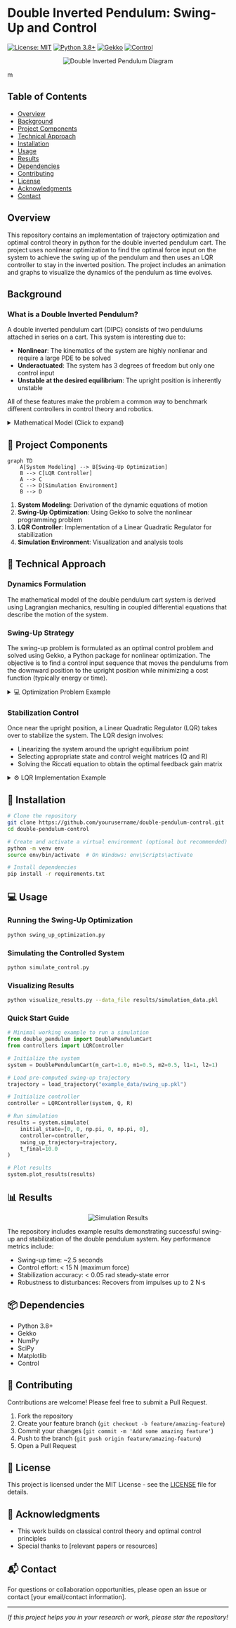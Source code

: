 # Double Inverted Pendulum: Swing-Up and Control 

[![License: MIT](https://img.shields.io/badge/License-MIT-yellow.svg)](https://opensource.org/licenses/MIT)
[![Python 3.8+](https://img.shields.io/badge/python-3.8+-blue.svg)](https://www.python.org/downloads/)
[![Gekko](https://img.shields.io/badge/Gekko-Latest-green.svg)](https://gekko.readthedocs.io/)
[![Control](https://img.shields.io/badge/Control-Latest-orange.svg)](https://python-control.readthedocs.io/)

<p align="center">
  <img src="Media/DIPCdiagram.png" alt="Double Inverted Pendulum Diagram">
</p>m

## Table of Contents
- [Overview](#-overview)
- [Background](#-background)
- [Project Components](#-project-components)
- [Technical Approach](#-technical-approach)
- [Installation](#-installation)
- [Usage](#-usage)
- [Results](#-results)
- [Dependencies](#-dependencies)
- [Contributing](#-contributing)
- [License](#-license)
- [Acknowledgments](#-acknowledgments)
- [Contact](#-contact)

## Overview

This repository contains an implementation of trajectory optimization and optimal control theory in python for the double inverted pendulum cart. The project uses nonlinear optimization to find the optimal force input on the system to achieve the swing up of the pendulum and then uses an LQR controller to stay in the inverted position. The project includes an animation and graphs to visualize the dynamics of the pendulum as time evolves. 

## Background

### What is a Double Inverted Pendulum?

A double inverted pendulum cart (DIPC) consists of two pendulums attached in series on a cart. This system is interesting due to:

- **Nonlinear**: The kinematics of the system are highly nonlienar and require a large PDE to be solved
- **Underactuated**: The system has 3 degrees of freedom but only one control input
- **Unstable at the desired equilibrium**: The upright position is inherently unstable

All of these features make the problem a common way to benchmark different controllers in control theory and robotics.

<details>
<summary>Mathematical Model (Click to expand)</summary>

The mathematical model of the double pendulum can be derived using Lagrangian mechanics:

$$L = T - V$$

Where:
- $T$ is the kinetic energy of the system
- $V$ is the potential energy of the system

For the double pendulum on a cart, the Lagrangian leads to a set of coupled differential equations:

$$M(q)\ddot{q} + C(q,\dot{q})\dot{q} + G(q) = \tau$$

Where:
- $q = [x, \theta_1, \theta_2]^T$ is the vector of generalized coordinates
- $M(q)$ is the mass matrix
- $C(q,\dot{q})$ accounts for Coriolis and centrifugal effects
- $G(q)$ represents gravitational forces
- $\tau = [F, 0, 0]^T$ is the generalized force vector with $F$ being the control input

</details>

## 🧩 Project Components

```mermaid
graph TD
    A[System Modeling] --> B[Swing-Up Optimization]
    B --> C[LQR Controller]
    A --> C
    C --> D[Simulation Environment]
    B --> D
```

1. **System Modeling**: Derivation of the dynamic equations of motion
2. **Swing-Up Optimization**: Using Gekko to solve the nonlinear programming problem
3. **LQR Controller**: Implementation of a Linear Quadratic Regulator for stabilization
4. **Simulation Environment**: Visualization and analysis tools

## 🔧 Technical Approach

### Dynamics Formulation

The mathematical model of the double pendulum cart system is derived using Lagrangian mechanics, resulting in coupled differential equations that describe the motion of the system.

### Swing-Up Strategy

The swing-up problem is formulated as an optimal control problem and solved using Gekko, a Python package for nonlinear optimization. The objective is to find a control input sequence that moves the pendulums from the downward position to the upright position while minimizing a cost function (typically energy or time).

<details>
<summary>💻 Optimization Problem Example</summary>

```python
# Example of setting up the optimization problem in Gekko
from gekko import GEKKO

# Initialize Gekko model
m = GEKKO()

# Time steps
n = 100
m.time = np.linspace(0, 5, n)

# Variables
x = m.Var(value=0)     # Cart position
theta1 = m.Var(value=np.pi)  # First pendulum angle (starting downward)
theta2 = m.Var(value=np.pi)  # Second pendulum angle (starting downward)

# Control input
u = m.MV(value=0, lb=-10, ub=10)  # Force on cart
u.STATUS = 1  # Allow optimizer to change this value

# Dynamics (simplified example)
m.Equation(x.dt() == ...)
m.Equation(theta1.dt() == ...)
m.Equation(theta2.dt() == ...)

# Objective function: Minimize time to upright position + control effort
m.Obj(sum((theta1-0)**2 + (theta2-0)**2 + 0.1*u**2))

# Solve
m.options.IMODE = 6  # Dynamic optimization
m.solve()
```
</details>

### Stabilization Control

Once near the upright position, a Linear Quadratic Regulator (LQR) takes over to stabilize the system. The LQR design involves:
- Linearizing the system around the upright equilibrium point
- Selecting appropriate state and control weight matrices (Q and R)
- Solving the Riccati equation to obtain the optimal feedback gain matrix

<details>
<summary>⚙️ LQR Implementation Example</summary>

```python
# Example of implementing LQR control
import numpy as np
import control as ctrl

# Linearized system at the upright equilibrium point
# State vector: [x, x_dot, theta1, theta1_dot, theta2, theta2_dot]
A = np.array([
    [0, 1, 0, 0, 0, 0],
    [0, 0, a1, 0, a2, 0],
    [0, 0, 0, 1, 0, 0],
    [0, 0, a3, 0, a4, 0],
    [0, 0, 0, 0, 0, 1],
    [0, 0, a5, 0, a6, 0]
])

# Input matrix
B = np.array([[0], [b1], [0], [b2], [0], [b3]])

# LQR weight matrices
Q = np.diag([1, 1, 10, 1, 10, 1])  # State cost
R = np.array([[0.1]])              # Control cost

# Solve the Riccati equation to get the optimal gain matrix K
K, S, E = ctrl.lqr(A, B, Q, R)

# Control law: u = -K*x
def lqr_control(state):
    return -np.dot(K, state)
```
</details>

## 🚀 Installation

```bash
# Clone the repository
git clone https://github.com/yourusername/double-pendulum-control.git
cd double-pendulum-control

# Create and activate a virtual environment (optional but recommended)
python -m venv env
source env/bin/activate  # On Windows: env\Scripts\activate

# Install dependencies
pip install -r requirements.txt
```

## 💻 Usage

### Running the Swing-Up Optimization

```bash
python swing_up_optimization.py
```

### Simulating the Controlled System

```bash
python simulate_control.py
```

### Visualizing Results

```bash
python visualize_results.py --data_file results/simulation_data.pkl
```

### Quick Start Guide

```python
# Minimal working example to run a simulation
from double_pendulum import DoublePendulumCart
from controllers import LQRController

# Initialize the system
system = DoublePendulumCart(m_cart=1.0, m1=0.5, m2=0.5, l1=1, l2=1)

# Load pre-computed swing-up trajectory
trajectory = load_trajectory("example_data/swing_up.pkl")

# Initialize controller
controller = LQRController(system, Q, R)

# Run simulation
results = system.simulate(
    initial_state=[0, 0, np.pi, 0, np.pi, 0],
    controller=controller,
    swing_up_trajectory=trajectory,
    t_final=10.0
)

# Plot results
system.plot_results(results)
```

## 📊 Results

<p align="center">
  <img src="/api/placeholder/800/400" alt="Simulation Results">
</p>

The repository includes example results demonstrating successful swing-up and stabilization of the double pendulum system. Key performance metrics include:

- Swing-up time: ~2.5 seconds
- Control effort: < 15 N (maximum force)
- Stabilization accuracy: < 0.05 rad steady-state error
- Robustness to disturbances: Recovers from impulses up to 2 N⋅s

## 📦 Dependencies

- Python 3.8+
- Gekko
- NumPy
- SciPy
- Matplotlib
- Control

## 🤝 Contributing

Contributions are welcome! Please feel free to submit a Pull Request.

1. Fork the repository
2. Create your feature branch (`git checkout -b feature/amazing-feature`)
3. Commit your changes (`git commit -m 'Add some amazing feature'`)
4. Push to the branch (`git push origin feature/amazing-feature`)
5. Open a Pull Request

## 📄 License

This project is licensed under the MIT License - see the [LICENSE](LICENSE) file for details.

## 👏 Acknowledgments

- This work builds on classical control theory and optimal control principles
- Special thanks to [relevant papers or resources]

## 📬 Contact

For questions or collaboration opportunities, please open an issue or contact [your email/contact information].

---

<p align="center">
  <i>If this project helps you in your research or work, please star the repository!</i>
</p>
